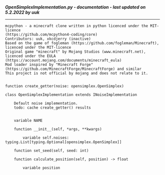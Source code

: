 ***OpenSimplexImplementation.py - documentation - last updated on 5.2.2022 by uuk***
___

    mcpython - a minecraft clone written in python licenced under the MIT-licence 
    (https://github.com/mcpython4-coding/core)
    Contributors: uuk, xkcdjerry (inactive)
    Based on the game of fogleman (https://github.com/fogleman/Minecraft), licenced under the MIT-licence
    Original game "minecraft" by Mojang Studios (www.minecraft.net), licenced under the EULA
    (https://account.mojang.com/documents/minecraft_eula)
    Mod loader inspired by "Minecraft Forge" (https://github.com/MinecraftForge/MinecraftForge) and similar
    This project is not official by mojang and does not relate to it.


    function create_getter(noise: opensimplex.OpenSimplex)

    class OpenSimplexImplementation extends INoiseImplementation
        
        Default noise implementation.
        todo: cache create_getter() results


        variable NAME

        function __init__(self, *args, **kwargs)

            variable self.noises: typing.List[typing.Optional[opensimplex.OpenSimplex]]

        function set_seed(self, seed: int)

        function calculate_position(self, position) -> float

            variable position